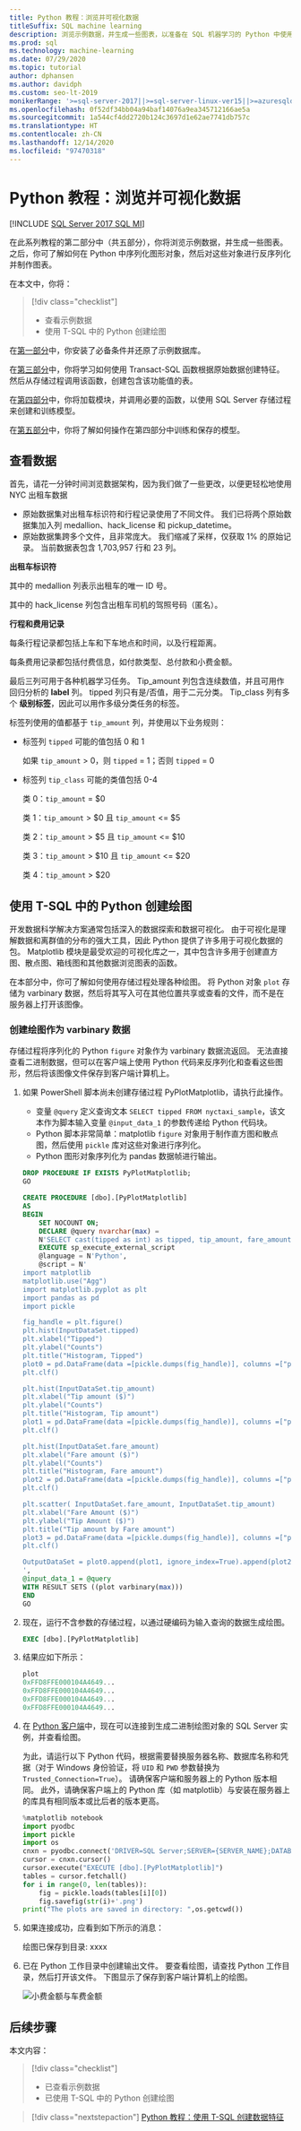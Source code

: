 ```yaml
---
title: Python 教程：浏览并可视化数据
titleSuffix: SQL machine learning
description: 浏览示例数据，并生成一些图表，以准备在 SQL 机器学习的 Python 中使用二元分类。
ms.prod: sql
ms.technology: machine-learning
ms.date: 07/29/2020
ms.topic: tutorial
author: dphansen
ms.author: davidph
ms.custom: seo-lt-2019
monikerRange: '>=sql-server-2017||>=sql-server-linux-ver15||>=azuresqldb-mi-current'
ms.openlocfilehash: 0f52df34bb04a94baf14076a9ea345712166ae5a
ms.sourcegitcommit: 1a544cf4dd2720b124c3697d1e62ae7741db757c
ms.translationtype: HT
ms.contentlocale: zh-CN
ms.lasthandoff: 12/14/2020
ms.locfileid: "97470318"
---
```

# <a name="python-tutorial-explore-and-visualize-data"></a>Python 教程：浏览并可视化数据
[!INCLUDE [SQL Server 2017 SQL MI](../../includes/applies-to-version/sqlserver2017-asdbmi.md)]

在此系列教程的第二部分中（共五部分），你将浏览示例数据，并生成一些图表。 之后，你可了解如何在 Python 中序列化图形对象，然后对这些对象进行反序列化并制作图表。

在本文中，你将：

> [!div class="checklist"]
> + 查看示例数据
> + 使用 T-SQL 中的 Python 创建绘图

在[第一部分](python-taxi-classification-introduction.md)中，你安装了必备条件并还原了示例数据库。

在[第三部分](python-taxi-classification-create-features.md)中，你将学习如何使用 Transact-SQL 函数根据原始数据创建特征。 然后从存储过程调用该函数，创建包含该功能值的表。

在[第四部分](python-taxi-classification-train-model.md)中，你将加载模块，并调用必要的函数，以使用 SQL Server 存储过程来创建和训练模型。

在[第五部分](python-taxi-classification-deploy-model.md)中，你将了解如何操作在第四部分中训练和保存的模型。

## <a name="review-the-data"></a>查看数据

首先，请花一分钟时间浏览数据架构，因为我们做了一些更改，以便更轻松地使用 NYC 出租车数据

+ 原始数据集对出租车标识符和行程记录使用了不同文件。 我们已将两个原始数据集加入列 medallion、hack_license 和 pickup_datetime。  
+ 原始数据集跨多个文件，且非常庞大。 我们缩减了采样，仅获取 1% 的原始记录。 当前数据表包含 1,703,957 行和 23 列。

**出租车标识符**

其中的 medallion 列表示出租车的唯一 ID 号。

其中的 hack_license 列包含出租车司机的驾照号码（匿名）。

**行程和费用记录**

每条行程记录都包括上车和下车地点和时间，以及行程距离。

每条费用记录都包括付费信息，如付款类型、总付款和小费金额。

最后三列可用于各种机器学习任务。  Tip_amount 列包含连续数值，并且可用作回归分析的 **label** 列。 tipped 列只有是/否值，用于二元分类。  Tip_class 列有多个 **级别标签**，因此可以用作多级分类任务的标签。

标签列使用的值都基于 `tip_amount` 列，并使用以下业务规则：

+ 标签列 `tipped` 可能的值包括 0 和 1

    如果 `tip_amount` > 0，则 `tipped` = 1；否则 `tipped` = 0

+ 标签列 `tip_class` 可能的类值包括 0-4

    类 0：`tip_amount` = $0

    类 1：`tip_amount` > $0 且 `tip_amount` <= $5
    
    类 2：`tip_amount` > $5 且 `tip_amount` <= $10
    
    类 3：`tip_amount` > $10 且 `tip_amount` <= $20
    
    类 4：`tip_amount` > $20

## <a name="create-plots-using-python-in-t-sql"></a>使用 T-SQL 中的 Python 创建绘图

开发数据科学解决方案通常包括深入的数据探索和数据可视化。 由于可视化是理解数据和离群值的分布的强大工具，因此 Python 提供了许多用于可视化数据的包。 Matplotlib 模块是最受欢迎的可视化库之一，其中包含许多用于创建直方图、散点图、箱线图和其他数据浏览图表的函数。

在本部分中，你可了解如何使用存储过程处理各种绘图。 将 Python 对象 `plot` 存储为 varbinary 数据，然后将其写入可在其他位置共享或查看的文件，而不是在服务器上打开该图像。

### <a name="create-a-plot-as-varbinary-data"></a>创建绘图作为 varbinary 数据

存储过程将序列化的 Python `figure` 对象作为 varbinary 数据流返回。 无法直接查看二进制数据，但可以在客户端上使用 Python 代码来反序列化和查看这些图形，然后将该图像文件保存到客户端计算机上。

1. 如果 PowerShell 脚本尚未创建存储过程 PyPlotMatplotlib，请执行此操作。

    - 变量 `@query` 定义查询文本 `SELECT tipped FROM nyctaxi_sample`，该文本作为脚本输入变量 `@input_data_1` 的参数传递给 Python 代码块。
    - Python 脚本非常简单：matplotlib `figure` 对象用于制作直方图和散点图，然后使用 `pickle` 库对这些对象进行序列化。
    - Python 图形对象序列化为 pandas 数据帧进行输出。
  
    ```sql
    DROP PROCEDURE IF EXISTS PyPlotMatplotlib;
    GO

    CREATE PROCEDURE [dbo].[PyPlotMatplotlib]
    AS
    BEGIN
        SET NOCOUNT ON;
        DECLARE @query nvarchar(max) =
        N'SELECT cast(tipped as int) as tipped, tip_amount, fare_amount FROM [dbo].[nyctaxi_sample]'
        EXECUTE sp_execute_external_script
        @language = N'Python',
        @script = N'
    import matplotlib
    matplotlib.use("Agg")
    import matplotlib.pyplot as plt
    import pandas as pd
    import pickle

    fig_handle = plt.figure()
    plt.hist(InputDataSet.tipped)
    plt.xlabel("Tipped")
    plt.ylabel("Counts")
    plt.title("Histogram, Tipped")
    plot0 = pd.DataFrame(data =[pickle.dumps(fig_handle)], columns =["plot"])
    plt.clf()

    plt.hist(InputDataSet.tip_amount)
    plt.xlabel("Tip amount ($)")
    plt.ylabel("Counts")
    plt.title("Histogram, Tip amount")
    plot1 = pd.DataFrame(data =[pickle.dumps(fig_handle)], columns =["plot"])
    plt.clf()

    plt.hist(InputDataSet.fare_amount)
    plt.xlabel("Fare amount ($)")
    plt.ylabel("Counts")
    plt.title("Histogram, Fare amount")
    plot2 = pd.DataFrame(data =[pickle.dumps(fig_handle)], columns =["plot"])
    plt.clf()

    plt.scatter( InputDataSet.fare_amount, InputDataSet.tip_amount)
    plt.xlabel("Fare Amount ($)")
    plt.ylabel("Tip Amount ($)")
    plt.title("Tip amount by Fare amount")
    plot3 = pd.DataFrame(data =[pickle.dumps(fig_handle)], columns =["plot"])
    plt.clf()

    OutputDataSet = plot0.append(plot1, ignore_index=True).append(plot2, ignore_index=True).append(plot3, ignore_index=True)
    ',
    @input_data_1 = @query
    WITH RESULT SETS ((plot varbinary(max)))
    END
    GO
    ```

2. 现在，运行不含参数的存储过程，以通过硬编码为输入查询的数据生成绘图。

    ```sql
    EXEC [dbo].[PyPlotMatplotlib]
    ```

3. 结果应如下所示：
  
    ```sql
    plot
    0xFFD8FFE000104A4649...
    0xFFD8FFE000104A4649...
    0xFFD8FFE000104A4649...
    0xFFD8FFE000104A4649...
    ```

4. 在 [Python 客户端](../python/setup-python-client-tools-sql.md)中，现在可以连接到生成二进制绘图对象的 SQL Server 实例，并查看绘图。 

    为此，请运行以下 Python 代码，根据需要替换服务器名称、数据库名称和凭据（对于 Windows 身份验证，将 `UID` 和 `PWD` 参数替换为 `Trusted_Connection=True`）。 请确保客户端和服务器上的 Python 版本相同。 此外，请确保客户端上的 Python 库（如 matplotlib）与安装在服务器上的库具有相同版本或比后者的版本更高。
  
    ```python
    %matplotlib notebook
    import pyodbc
    import pickle
    import os
    cnxn = pyodbc.connect('DRIVER=SQL Server;SERVER={SERVER_NAME};DATABASE={DB_NAME};UID={USER_NAME};PWD={PASSWORD}')
    cursor = cnxn.cursor()
    cursor.execute("EXECUTE [dbo].[PyPlotMatplotlib]")
    tables = cursor.fetchall()
    for i in range(0, len(tables)):
        fig = pickle.loads(tables[i][0])
        fig.savefig(str(i)+'.png')
    print("The plots are saved in directory: ",os.getcwd())
    ```

5. 如果连接成功，应看到如下所示的消息：
  
   绘图已保存到目录: xxxx
  
6. 已在 Python 工作目录中创建输出文件。 要查看绘图，请查找 Python 工作目录，然后打开该文件。 下图显示了保存到客户端计算机上的绘图。
  
   ![小费金额与车费金额](media/sqldev-python-sample-plot.png "小费金额与车费金额") 

## <a name="next-steps"></a>后续步骤

本文内容：

> [!div class="checklist"]
> + 已查看示例数据
> + 已使用 T-SQL 中的 Python 创建绘图

> [!div class="nextstepaction"]
> [Python 教程：使用 T-SQL 创建数据特征](python-taxi-classification-create-features.md)
